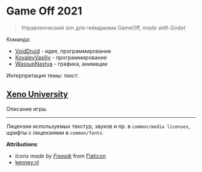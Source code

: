 # Game Off 2021

> Управленческий sim для геймджема GameOff, *made with Godot*

Команда:

- [VoidDruid](https://github.com/VoidDruid) - идея, программирование
- [KovalevVasiliy](https://github.com/KovalevVasiliy) - программирование
- [WassupNastya](https://github.com/WassupNastya) - графика, анимации

Интерпретация темы: *текст*.

## **[Xeno University](https://voiddruid.github.io/GameOff2021/)**

Описание игры.

---

Лицензии используемых текстур, звуков и пр. в `common/media licenses`, шрифты с лицензиями в `common/fonts`.

**Attributions**:

- *Icons made by [Freepik](https://www.freepik.com)* from [Flaticon](https://www.flaticon.com/)
- [kenney.nl](https://kenney.nl/assets)
